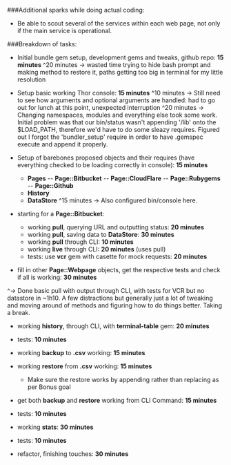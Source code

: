 ###Additional sparks while doing actual coding:

- Be able to scout several of the services within each web page, not only if the main service is operational.

###Breakdown of tasks:

- Initial bundle gem setup, development gems and tweaks, github repo: **15 minutes**
^20 minutes -> wasted time trying to hide bash prompt and making method to
restore it, paths getting too big in terminal for my little resolution

- Setup basic working Thor console: **15 minutes**
^10 minutes -> Still need to see how arguments and optional arguments are handled: had to go out for lunch at this point, unexpected interruption
^20 minutes -> Changing namespaces, modules and everything else took some work.
Initial problem was that our bin/status wasn't appending '/lib' onto the
$LOAD_PATH, therefore we'd have to do some sleazy requires. Figured out I forgot the 'bundler_setup' require in order to have .gemspec execute and append it
properly.

- Setup of barebones proposed objects and their requires (have everything checked to be loading correctly in console): **15 minutes**
	- **Pages**
		-- **Page::Bitbucket**
		-- **Page::CloudFlare**
		-- **Page::Rubygems**
		-- **Page::Github**
	- **History**
	- **DataStore**
^15 minutes -> Also configured bin/console here.

- starting for a **Page::Bitbucket**:
	- working **pull**, querying URL and outputting status: **20 minutes**
	- working **pull**, saving data to **DataStore**: **30 minutes**
	- working **pull** through CLI: **10 minutes**
	- working **live** through CLI: **20 minutes** (uses pull)
	- tests: use **vcr** gem with casette for mock requests: **20 minutes**
- fill in other **Page::Webpage** objects, get the respective tests and check if all is working: **30 minutes**

^-> Done basic pull with output through CLI, with tests for VCR but no datastore in ~1h10. A few distractions but generally just a lot of tweaking and moving around of methods and figuring how to do things better. Taking a break.

- working **history**, through CLI, with **terminal-table** gem: **20 minutes**
- tests: **10 minutes**

- working **backup** to **.csv** working: **15 minutes**
- working **restore** from **.csv** working: **15 minutes**
	- Make sure the restore works by appending rather than replacing as per Bonus goal
- get both **backup** and **restore** working from CLI Command: **15 minutes**
- tests: **10 minutes**

- working  **stats**: **30 minutes**
- tests: **10 minutes**

- refactor, finishing touches: **30 minutes**


